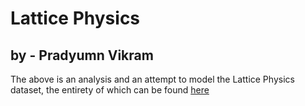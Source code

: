 # Lattice Physics
## by - Pradyumn Vikram

The above is an analysis and an attempt to model the Lattice Physics dataset, the entirety of which can be found [here]()
